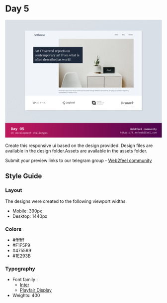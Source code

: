 # Day 5 
![Design preview](/day05/design/preview.png)

Create this responsive ui based on the design provided. Design files are available in the design folder.Assets are available in the assets folder. 

Submit your preview links to our telegram group - [Web2feel community](https://t.me/web2feel_com)

## Style Guide

### Layout
The designs were created to the following viewport widths:

- Mobile: 390px
- Desktop: 1440px

### Colors

- #ffffff 
- #F1F5F9
- #475569
- #1E293B

### Typography

- Font family : 
    - [Inter](https://fonts.google.com/specimen/Inter) 
    - [Playfair Display](https://fonts.google.com/specimen/Playfair+Display)
- Weights: 400




